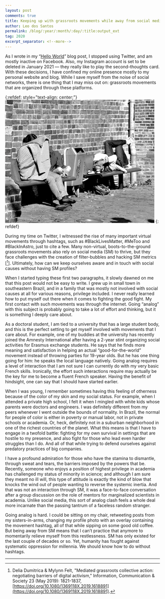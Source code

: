 ```yaml
---
layout: post
comments: true
title: Keeping up with grassroots movements while away from social media
author: Leo dos Santos
permalink: /blog/:year/:month/:day/:title:output_ext
tag: 2020
excerpt_separator: <!--more-->
---
```


As I wrote in my “[Hello World](2020/12/17/Hello-World.html)” blog post, I stopped using Twitter, and am mostly inactive on Facebook. Also, my Instagram account is set to be deleted in January 2021 — they really like to play the second-thoughts card. With these decisions, I have confined my online presence mostly to my personal website and blog. While I save myself from the noise of social networks, there is one thing that I may miss out on: grassroots movements that are organized through these platforms.

<!--more-->
{:refdef: style="text-align: center;"}
![Movement](/blog_assets/2020-12-23.JPG "Movement")
{: refdef}

During my time on Twitter, I witnessed the rise of many important virtual movements through hashtags, such as #BlackLivesMatter, #MeToo and #BlackInAstro, just to cite a few. Many non-virtual, boots-to-the-ground grassroots movements also rely on social media (SM) to thrive, but they face challenges with the creation of filter-bubbles and hacking SM metrics \[[^1]\]. Ultimately, how can we keep ourselves aware and in touch with social causes without having SM profiles? 

When I started typing these first two paragraphs, it slowly dawned on me that this post would not be easy to write. I grew up in small town in southeastern Brazil, and in a family that was mostly not involved with social causes at all for various reasons, privilege included. I never really learned how to put myself out there when it comes to fighting the good fight. My first contact with such movements was through the internet. Going “analog” with this subject is probably going to take a lot of effort and thinking, but it is something I deeply care about.

As a doctoral student, I am tied to a university that has a large student body, and this is the perfect setting to get myself involved with movements that I care about. For example, one of my buddies at the university has recently joined the Amnesty International after having a 2-year stint organizing social activities for Erasmus exchange students. He says that he finds more meaning and satisfaction in helping an actual “good-for-the-world” movement instead of throwing parties for 19-year olds. But he has one thing going for him: he speaks the local language natively. Going analog requires a level of interaction that I am not sure I can currently do with my very basic French skills. Ironically, the effort such interactions require may actually be the key for me to become a fluent French speaker. Having the benefit of hindsight, one can say that I should have started earlier.

When I was young, I remember sometimes having this feeling of otherness because of the color of my skin and my social status. For example, when I attended a private high school, I felt it when I mingled with white kids whose parents were doctors and engineers. I was definitely different from my peers whenever I went outside the bounds of normality. In Brazil, the normal for people of color is either in poverty or manual labor, not in private schools or academia. Or, heck, definitely not in a suburban neighborhood in one of the richest countries of the planet. What this means is that I have to engage in a twofold battle: fighting for my own survival in settings that are hostile to my presence, and also fight for those who lead even harder struggles than I do. And all of that while trying to defend ourselves against predatory practices of big companies. 

I have a profound admiration for those who have the stamina to dismantle, through sweat and tears, the barriers imposed by the powers that be. Recently, someone who enjoys a position of highest privilege in academia has challenged my status of minority in science; and although I am sure they meant no ill will, this type of attitude is exactly the kind of blow that knocks the wind out of people wanting to reverse the systemic inertia. And that was not an interaction through SM, it was a face-to-face conversation after a group discussion on the role of mentors for marginalized scientists in academia. Unlike social media, this sort of analog clash feels a whole deal more incarnate than the passing tantrum of a faceless random stranger.

Going analog is hard. I could be sitting on my chair, retweeting posts from my sisters-in-arms, changing my profile photo with an overlay containing the movement hashtag, all of that while sipping on some good old coffee. But being away from SM means that I can’t practice that anymore to momentarily relieve myself from this restlessness. SM has only existed for the last couple of decades or so. Yet, humanity has fought against systematic oppression for millennia. We should know how to do without hashtags.

----------------

[^1]: Delia Dumitrica & Mylynn Felt, "Mediated grassroots collective action: negotiating barriers of digital activism," Information, Communication & Society 23 (May 2019): 1821-1837, [https://doi.org/10.1080/1369118X.2019.1618891](https://doi.org/10.1080/1369118X.2019.1618891).